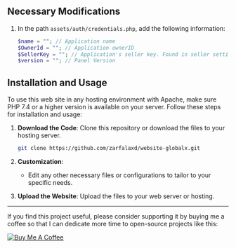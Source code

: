 ## Necessary Modifications

1. In the path `assets/auth/credentials.php`, add the following information:
   ```php
   $name = ""; // Application name
   $OwnerId = ""; // Application ownerID
   $SellerKey = ""; // Application's seller key. Found in seller settings (You must have a seller plan)
   $version = ""; // Panel Version
   ```

## Installation and Usage

To use this web site in any hosting environment with Apache, make sure PHP 7.4 or a higher version is available on your server. Follow these steps for installation and usage:

1. **Download the Code**: Clone this repository or download the files to your hosting server.

   ```bash
   git clone https://github.com/zarfalaxd/website-globalx.git
   ```

2. **Customization**:

   - Edit any other necessary files or configurations to tailor to your specific needs.

3. **Upload the Website**: Upload the files to your web server or hosting.

---

If you find this project useful, please consider supporting it by buying me a coffee so that I can dedicate more time to open-source projects like this:

<a href="https://www.buymeacoffee.com/zarfala" target="_blank"><img src="https://www.buymeacoffee.com/assets/img/custom_images/orange_img.png" alt="Buy Me A Coffee" style="height: auto !important;width: auto !important;" ></a>